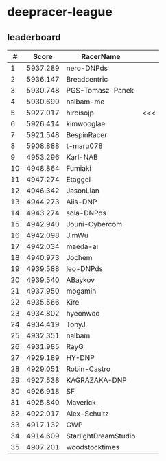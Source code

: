 # deepracer-league

## leaderboard

<!-- leaderboard -->
| # | Score | RacerName |   |
| - | ----- | --------- | - |
| 1 | 5937.289 | nero-DNPds | |
| 2 | 5936.147 | Breadcentric | |
| 3 | 5930.748 | PGS-Tomasz-Panek | |
| 4 | 5930.690 | nalbam-me | |
| 5 | 5927.017 | hiroisojp | <<< |
| 6 | 5926.414 | kimwooglae | |
| 7 | 5921.548 | BespinRacer | |
| 8 | 5908.888 | t-maru078 | |
| 9 | 4953.296 | Karl-NAB | |
| 10 | 4948.864 | Fumiaki | |
| 11 | 4947.274 | Etaggel | |
| 12 | 4946.342 | JasonLian | |
| 13 | 4944.273 | Aiis-DNP | |
| 14 | 4943.274 | sola-DNPds | |
| 15 | 4942.940 | Jouni-Cybercom | |
| 16 | 4942.098 | JimWu | |
| 17 | 4942.034 | maeda-ai | |
| 18 | 4940.973 | Jochem | |
| 19 | 4939.588 | leo-DNPds | |
| 20 | 4939.540 | ABaykov | |
| 21 | 4937.950 | mogamin | |
| 22 | 4935.566 | Kire | |
| 23 | 4934.802 | hyeonwoo | |
| 24 | 4934.419 | TonyJ | |
| 25 | 4932.351 | nalbam | |
| 26 | 4931.985 | RayG | |
| 27 | 4929.189 | HY-DNP | |
| 28 | 4929.051 | Robin-Castro | |
| 29 | 4927.538 | KAGRAZAKA-DNP | |
| 30 | 4926.918 | SF | |
| 31 | 4925.840 | Maverick | |
| 32 | 4922.017 | Alex-Schultz | |
| 33 | 4917.132 | GWP | |
| 34 | 4914.609 | StarlightDreamStudio | |
| 35 | 4907.201 | woodstocktimes | |
